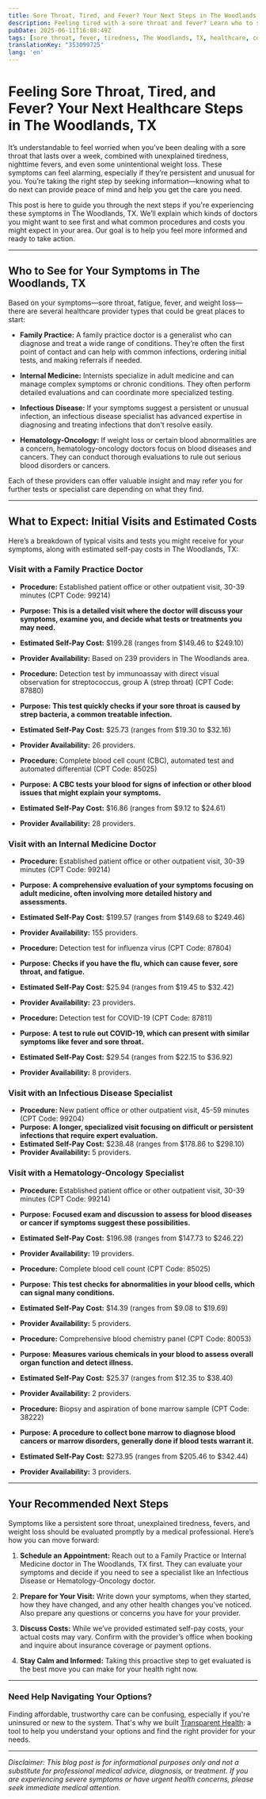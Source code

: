 ```yaml
---
title: Sore Throat, Tired, and Fever? Your Next Steps in The Woodlands, TX  
description: Feeling tired with a sore throat and fever? Learn who to see and what initial costs to expect in The Woodlands, TX for timely care.  
pubDate: 2025-06-11T16:08:49Z
tags: [sore throat, fever, tiredness, The Woodlands, TX, healthcare, costs, infectious disease, family practice, internal medicine, hematology-oncology]
translationKey: "353099725"
lang: 'en'
---
```


# Feeling Sore Throat, Tired, and Fever? Your Next Healthcare Steps in The Woodlands, TX

It’s understandable to feel worried when you’ve been dealing with a sore throat that lasts over a week, combined with unexplained tiredness, nighttime fevers, and even some unintentional weight loss. These symptoms can feel alarming, especially if they’re persistent and unusual for you. You’re taking the right step by seeking information—knowing what to do next can provide peace of mind and help you get the care you need.

This post is here to guide you through the next steps if you're experiencing these symptoms in The Woodlands, TX. We’ll explain which kinds of doctors you might want to see first and what common procedures and costs you might expect in your area. Our goal is to help you feel more informed and ready to take action.

---

## Who to See for Your Symptoms in The Woodlands, TX

Based on your symptoms—sore throat, fatigue, fever, and weight loss—there are several healthcare provider types that could be great places to start:

- **Family Practice:** A family practice doctor is a generalist who can diagnose and treat a wide range of conditions. They’re often the first point of contact and can help with common infections, ordering initial tests, and making referrals if needed.

- **Internal Medicine:** Internists specialize in adult medicine and can manage complex symptoms or chronic conditions. They often perform detailed evaluations and can coordinate more specialized testing.

- **Infectious Disease:** If your symptoms suggest a persistent or unusual infection, an infectious disease specialist has advanced expertise in diagnosing and treating infections that don't resolve easily.

- **Hematology-Oncology:** If weight loss or certain blood abnormalities are a concern, hematology-oncology doctors focus on blood diseases and cancers. They can conduct thorough evaluations to rule out serious blood disorders or cancers.

Each of these providers can offer valuable insight and may refer you for further tests or specialist care depending on what they find.

---

## What to Expect: Initial Visits and Estimated Costs

Here’s a breakdown of typical visits and tests you might receive for your symptoms, along with estimated self-pay costs in The Woodlands, TX:

### Visit with a Family Practice Doctor

- **Procedure:** Established patient office or other outpatient visit, 30-39 minutes (CPT Code: 99214)  
- **Purpose:** **This is a detailed visit where the doctor will discuss your symptoms, examine you, and decide what tests or treatments you may need.**  
- **Estimated Self-Pay Cost:** $199.28 (ranges from $149.46 to $249.10)  
- **Provider Availability:** Based on 239 providers in The Woodlands area.

- **Procedure:** Detection test by immunoassay with direct visual observation for streptococcus, group A (strep throat) (CPT Code: 87880)  
- **Purpose:** **This test quickly checks if your sore throat is caused by strep bacteria, a common treatable infection.**  
- **Estimated Self-Pay Cost:** $25.73 (ranges from $19.30 to $32.16)  
- **Provider Availability:** 26 providers.

- **Procedure:** Complete blood cell count (CBC), automated test and automated differential (CPT Code: 85025)  
- **Purpose:** **A CBC tests your blood for signs of infection or other blood issues that might explain your symptoms.**  
- **Estimated Self-Pay Cost:** $16.86 (ranges from $9.12 to $24.61)  
- **Provider Availability:** 28 providers.

### Visit with an Internal Medicine Doctor

- **Procedure:** Established patient office or other outpatient visit, 30-39 minutes (CPT Code: 99214)  
- **Purpose:** **A comprehensive evaluation of your symptoms focusing on adult medicine, often involving more detailed history and assessments.**  
- **Estimated Self-Pay Cost:** $199.57 (ranges from $149.68 to $249.46)  
- **Provider Availability:** 155 providers.

- **Procedure:** Detection test for influenza virus (CPT Code: 87804)  
- **Purpose:** **Checks if you have the flu, which can cause fever, sore throat, and fatigue.**  
- **Estimated Self-Pay Cost:** $25.94 (ranges from $19.45 to $32.42)  
- **Provider Availability:** 23 providers.

- **Procedure:** Detection test for COVID-19 (CPT Code: 87811)  
- **Purpose:** **A test to rule out COVID-19, which can present with similar symptoms like fever and sore throat.**  
- **Estimated Self-Pay Cost:** $29.54 (ranges from $22.15 to $36.92)  
- **Provider Availability:** 8 providers.

### Visit with an Infectious Disease Specialist

- **Procedure:** New patient office or other outpatient visit, 45-59 minutes (CPT Code: 99204)  
- **Purpose:** **A longer, specialized visit focusing on difficult or persistent infections that require expert evaluation.**  
- **Estimated Self-Pay Cost:** $238.48 (ranges from $178.86 to $298.10)  
- **Provider Availability:** 5 providers.

### Visit with a Hematology-Oncology Specialist

- **Procedure:** Established patient office or other outpatient visit, 30-39 minutes (CPT Code: 99214)  
- **Purpose:** **Focused exam and discussion to assess for blood diseases or cancer if symptoms suggest these possibilities.**  
- **Estimated Self-Pay Cost:** $196.98 (ranges from $147.73 to $246.22)  
- **Provider Availability:** 19 providers.

- **Procedure:** Complete blood cell count (CPT Code: 85025)  
- **Purpose:** **This test checks for abnormalities in your blood cells, which can signal many conditions.**  
- **Estimated Self-Pay Cost:** $14.39 (ranges from $9.08 to $19.69)  
- **Provider Availability:** 5 providers.

- **Procedure:** Comprehensive blood chemistry panel (CPT Code: 80053)  
- **Purpose:** **Measures various chemicals in your blood to assess overall organ function and detect illness.**  
- **Estimated Self-Pay Cost:** $25.37 (ranges from $12.35 to $38.40)  
- **Provider Availability:** 2 providers.

- **Procedure:** Biopsy and aspiration of bone marrow sample (CPT Code: 38222)  
- **Purpose:** **A procedure to collect bone marrow to diagnose blood cancers or marrow disorders, generally done if blood tests warrant it.**  
- **Estimated Self-Pay Cost:** $273.95 (ranges from $205.46 to $342.44)  
- **Provider Availability:** 3 providers.

---

## Your Recommended Next Steps

Symptoms like a persistent sore throat, unexplained tiredness, fevers, and weight loss should be evaluated promptly by a medical professional. Here’s how you can move forward:

1. **Schedule an Appointment:** Reach out to a Family Practice or Internal Medicine doctor in The Woodlands, TX first. They can evaluate your symptoms and decide if you need to see a specialist like an Infectious Disease or Hematology-Oncology doctor.

2. **Prepare for Your Visit:** Write down your symptoms, when they started, how they have changed, and any other health changes you've noticed. Also prepare any questions or concerns you have for your provider.

3. **Discuss Costs:** While we’ve provided estimated self-pay costs, your actual costs may vary. Confirm with the provider’s office when booking and inquire about insurance coverage or payment options.

4. **Stay Calm and Informed:** Taking this proactive step to get evaluated is the best move you can make for your health right now.

---

### Need Help Navigating Your Options?

Finding affordable, trustworthy care can be confusing, especially if you're uninsured or new to the system. That's why we built [Transparent Health](https://transparenthealth.ai): a tool to help you understand your options and find the right provider for your needs. 

---

*Disclaimer: This blog post is for informational purposes only and not a substitute for professional medical advice, diagnosis, or treatment. If you are experiencing severe symptoms or have urgent health concerns, please seek immediate medical attention.*